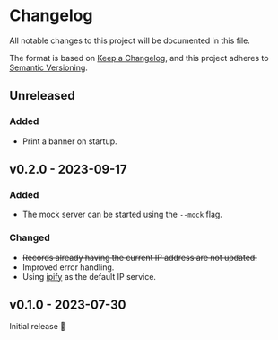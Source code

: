 # Changelog

All notable changes to this project will be documented in this file.

The format is based on [Keep a Changelog](https://keepachangelog.com/en/1.0.0/),
and this project adheres to [Semantic Versioning](https://semver.org/spec/v2.0.0.html).

## Unreleased

### Added

- Print a banner on startup.

## v0.2.0 - 2023-09-17

### Added

- The mock server can be started using the `--mock` flag.

### Changed

- ~~Records already having the current IP address are not updated.~~
- Improved error handling.
- Using [ipify](https://www.ipify.org/) as the default IP service.

## v0.1.0 - 2023-07-30

Initial release :tada:
